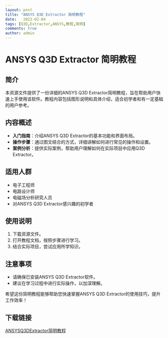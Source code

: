 ```yaml
---
layout: post
title: "ANSYS Q3D Extractor 简明教程"
date:   2022-02-04
tags: [Q3D,Extractor,ANSYS,教程,简明]
comments: true
author: admin
---
```

# ANSYS Q3D Extractor 简明教程

## 简介
本资源文件提供了一份详细的ANSYS Q3D Extractor简明教程，旨在帮助用户快速上手使用该软件。教程内容包括图形说明和具体介绍，适合初学者和有一定基础的用户参考。

## 内容概述
- **入门指南**：介绍ANSYS Q3D Extractor的基本功能和界面布局。
- **操作步骤**：通过图文结合的方式，详细讲解如何进行常见的操作和设置。
- **案例分析**：提供实际案例，帮助用户理解如何在实际项目中应用Q3D Extractor。

## 适用人群
- 电子工程师
- 电路设计师
- 电磁场分析研究人员
- 对ANSYS Q3D Extractor感兴趣的初学者

## 使用说明
1. 下载资源文件。
2. 打开教程文档，按照步骤进行学习。
3. 结合实际项目，尝试应用所学知识。

## 注意事项
- 请确保已安装ANSYS Q3D Extractor软件。
- 建议在学习过程中进行实际操作，以加深理解。

希望这份简明教程能够帮助您快速掌握ANSYS Q3D Extractor的使用技巧，提升工作效率！

## 下载链接

[ANSYSQ3DExtractor简明教程](https://pan.quark.cn/s/8eb803a0a573)